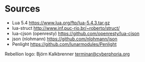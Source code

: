 # Sources

* Lua 5.4
  https://www.lua.org/ftp/lua-5.4.3.tar.gz
* lua-struct
  http://www.inf.puc-rio.br/~roberto/struct/
* lua-cjson (openresty)
  https://github.com/openresty/lua-cjson
* json (nlohmann)
  https://github.com/nlohmann/json
* Penlight
  https://github.com/lunarmodules/Penlight

Rebellion logo: Björn Kalkbrenner <terminar@cyberphoria.org>
